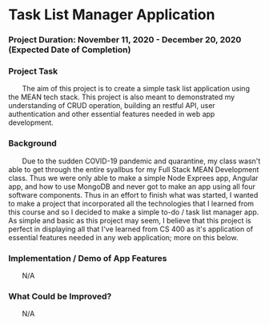 # Task List Manager Application

### Project Duration: November 11, 2020 - December 20, 2020 (Expected Date of Completion)

### Project Task
&nbsp;&nbsp;&nbsp;&nbsp;&nbsp;&nbsp; The aim of this project is to create a simple task list application using the MEAN tech stack. This project is also meant to demonstrated my understanding of CRUD operation, building an restful API, user authentication and other essential features needed in web app development. 


### Background
&nbsp;&nbsp;&nbsp;&nbsp;&nbsp;&nbsp; Due to the sudden COVID-19 pandemic and quarantine, my class wasn't able to get through the entire syallbus for my Full Stack MEAN Development class. Thus we were only able to make a simple Node Exprees app, Angular app, and how to use MongoDB and never got to make an app using all four software components. Thus in an effort to finish what was started, I wanted to make a project that incorporated all the technologies that I learned from this course and so I decided to make a simple to-do / task list manager app. As simple and basic as this project may seem, I believe that this project is perfect in displaying all that I've learned from CS 400 as it's application of essential features needed in any web application; more on this below.  

### Implementation / Demo of App Features 
&nbsp;&nbsp;&nbsp;&nbsp;&nbsp;&nbsp; N/A


### What Could be Improved?
&nbsp;&nbsp;&nbsp;&nbsp;&nbsp;&nbsp; N/A
